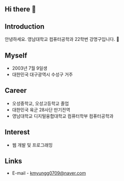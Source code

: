 ## Hi there 👋

## Introduction
안녕하세요.
영남대학교 컴퓨터공학과 22학번 강명구입니다. 🙂

## Myself
- 2003년 7월 9일생
- 대한민국 대구광역시 수성구 거주

## Career
- 오성중학교, 오성고등학교 졸업
- 대한민국 육군 28사단 만기전역
- 영남대학교 디지털융합대학교 컴퓨터학부 컴퓨터공학과

## Interest
- 웹 개발 및 프로그래밍

## Links
- E-mail - kmyungg0709@naver.com

<!--
**MG-Kang-79/MG-Kang-79** is a ✨ _special_ ✨ repository because its `README.md` (this file) appears on your GitHub profile.

Here are some ideas to get you started:

- 🔭 I’m currently working on ...
- 🌱 I’m currently learning ...
- 👯 I’m looking to collaborate on ...
- 🤔 I’m looking for help with ...
- 💬 Ask me about ...
- 📫 How to reach me: ...
- 😄 Pronouns: ...
- ⚡ Fun fact: ...
-->
